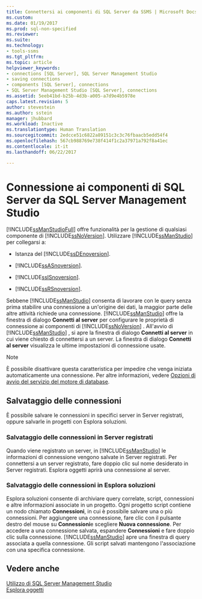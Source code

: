 ```yaml
---
title: Connettersi ai componenti di SQL Server da SSMS | Microsoft Docs
ms.custom: 
ms.date: 01/19/2017
ms.prod: sql-non-specified
ms.reviewer: 
ms.suite: 
ms.technology:
- tools-ssms
ms.tgt_pltfrm: 
ms.topic: article
helpviewer_keywords:
- connections [SQL Server], SQL Server Management Studio
- saving connections
- components [SQL Server], connections
- SQL Server Management Studio [SQL Server], connections
ms.assetid: 5eeb41bd-b25b-4d3b-a005-a7d9e4b5978e
caps.latest.revision: 5
author: stevestein
ms.author: sstein
manager: jhubbard
ms.workload: Inactive
ms.translationtype: Human Translation
ms.sourcegitcommit: 2edcce51c6822a89151c3c3c76fbaacb5edd54f4
ms.openlocfilehash: 567cb988769e738f414f1c2a37971a792f8a41ec
ms.contentlocale: it-it
ms.lasthandoff: 06/22/2017

---
```

# <a name="connect-to-any-sql-server-component-from-sql-server-management-studio"></a>Connessione ai componenti di SQL Server da SQL Server Management Studio
[!INCLUDE[ssManStudioFull](../../includes/ssmanstudiofull_md.md)] offre funzionalità per la gestione di qualsiasi componente di [!INCLUDE[ssNoVersion](../../includes/ssnoversion_md.md)]. Utilizzare [!INCLUDE[ssManStudio](../../includes/ssmanstudio_md.md)] per collegarsi a:  
  
-   Istanza del [!INCLUDE[ssDEnoversion](../../includes/ssdenoversion_md.md)].  
  
-   [!INCLUDE[ssASnoversion](../../includes/ssasnoversion_md.md)].  
  
-   [!INCLUDE[ssISnoversion](../../includes/ssisnoversion_md.md)].  
  
-   [!INCLUDE[ssRSnoversion](../../includes/ssrsnoversion_md.md)].  
  
Sebbene [!INCLUDE[ssManStudio](../../includes/ssmanstudio_md.md)] consenta di lavorare con le query senza prima stabilire una connessione a un'origine dei dati, la maggior parte delle altre attività richiede una connessione. [!INCLUDE[ssManStudio](../../includes/ssmanstudio_md.md)] offre la finestra di dialogo **Connetti al server** per configurare le proprietà di connessione ai componenti di [!INCLUDE[ssNoVersion](../../includes/ssnoversion_md.md)] . All'avvio di [!INCLUDE[ssManStudio](../../includes/ssmanstudio_md.md)] , si apre la finestra di dialogo **Connetti al server** in cui viene chiesto di connettersi a un server. La finestra di dialogo **Connetti al server** visualizza le ultime impostazioni di connessione usate.  
  
> [!NOTE]  
> È possibile disattivare questa caratteristica per impedire che venga iniziata automaticamente una connessione. Per altre informazioni, vedere [Opzioni di avvio del servizio del motore di database](http://msdn.microsoft.com/en-us/d373298b-f6cf-458a-849d-7083ecb54ef5).  
  
## <a name="saving-connections"></a>Salvataggio delle connessioni  
È possibile salvare le connessioni in specifici server in Server registrati, oppure salvarle in progetti con Esplora soluzioni.  
  
### <a name="saving-connections-in-registered-servers"></a>Salvataggio delle connessioni in Server registrati  
Quando viene registrato un server, in [!INCLUDE[ssManStudio](../../includes/ssmanstudio_md.md)] le informazioni di connessione vengono salvate in Server registrati. Per connettersi a un server registrato, fare doppio clic sul nome desiderato in Server registrati. Esplora oggetti aprirà una connessione al server.  
  
### <a name="saving-connections-in-solution-explorer"></a>Salvataggio delle connessioni in Esplora soluzioni  
Esplora soluzioni consente di archiviare query correlate, script, connessioni e altre informazioni associate in un progetto. Ogni progetto script contiene un nodo chiamato **Connessioni**, in cui è possibile salvare una o più connessioni. Per aggiungere una connessione, fare clic con il pulsante destro del mouse su **Connessioni**e scegliere **Nuova connessione**. Per accedere a una connessione salvata, espandere **Connessioni** e fare doppio clic sulla connessione. [!INCLUDE[ssManStudio](../../includes/ssmanstudio_md.md)] apre una finestra di query associata a quella connessione. Gli script salvati mantengono l'associazione con una specifica connessione.  
  
## <a name="see-also"></a>Vedere anche  
[Utilizzo di SQL Server Management Studio](../../ssms/use-sql-server-management-studio.md)  
[Esplora oggetti](../../ssms/object/object-explorer.md)  
  

